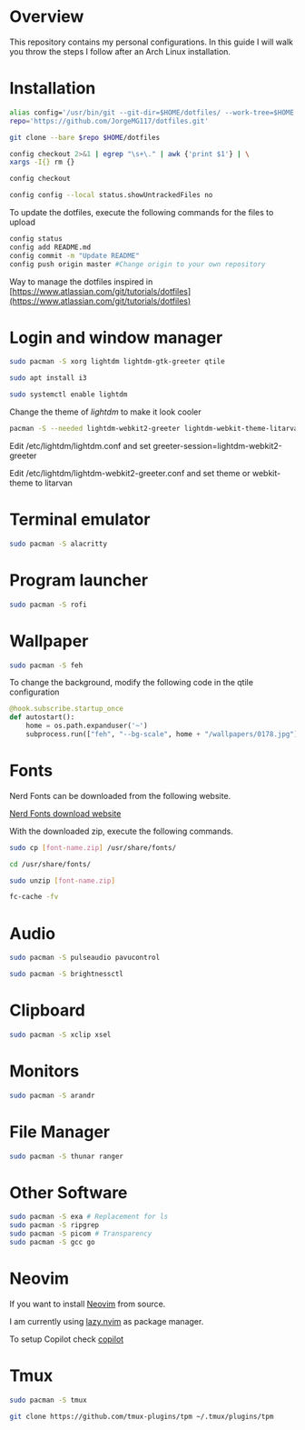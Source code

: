 # Overview

This repository contains my personal configurations.
In this guide I will walk you throw the steps I follow after an Arch Linux installation.

# Installation

```bash
alias config='/usr/bin/git --git-dir=$HOME/dotfiles/ --work-tree=$HOME'
repo='https://github.com/JorgeMG117/dotfiles.git'

git clone --bare $repo $HOME/dotfiles

config checkout 2>&1 | egrep "\s+\." | awk {'print $1'} | \
xargs -I{} rm {}

config checkout

config config --local status.showUntrackedFiles no
```

To update the dotfiles, execute the following commands for the files to upload

```bash
config status
config add README.md
config commit -m "Update README"
config push origin master #Change origin to your own repository
```


Way to manage the dotfiles inspired in
[https://www.atlassian.com/git/tutorials/dotfiles](https://www.atlassian.com/git/tutorials/dotfiles)

# Login and window manager

```bash
sudo pacman -S xorg lightdm lightdm-gtk-greeter qtile
```

```bash
sudo apt install i3
```

```bash
sudo systemctl enable lightdm
```

Change the theme of *lightdm* to make it look cooler

```bash
pacman -S --needed lightdm-webkit2-greeter lightdm-webkit-theme-litarvan
```

Edit /etc/lightdm/lightdm.conf and set greeter-session=lightdm-webkit2-greeter

Edit /etc/lightdm/lightdm-webkit2-greeter.conf and set theme or webkit-theme to litarvan

# Terminal emulator

```bash
sudo pacman -S alacritty
```

# Program launcher

```bash
sudo pacman -S rofi
```

# Wallpaper

```bash
sudo pacman -S feh
```

To change the background, modify the following code in the qtile configuration

```python
@hook.subscribe.startup_once
def autostart():
    home = os.path.expanduser('~')
    subprocess.run(["feh", "--bg-scale", home + "/wallpapers/0178.jpg"])
```

# Fonts

Nerd Fonts can be downloaded from the following website.

[Nerd Fonts download website](https://www.nerdfonts.com/font-downloads)

With the downloaded zip, execute the following commands.


```bash
sudo cp [font-name.zip] /usr/share/fonts/

cd /usr/share/fonts/

sudo unzip [font-name.zip]

fc-cache -fv
```

# Audio

```bash
sudo pacman -S pulseaudio pavucontrol
```

```bash
sudo pacman -S brightnessctl
```


# Clipboard 

```bash
sudo pacman -S xclip xsel
```

# Monitors

```bash
sudo pacman -S arandr
```

# File Manager

```bash
sudo pacman -S thunar ranger
```

# Other Software
```bash
sudo pacman -S exa # Replacement for ls
sudo pacman -S ripgrep
sudo pacman -S picom # Transparency
sudo pacman -S gcc go
```


# Neovim

If you want to install [Neovim](https://github.com/neovim/neovim/blob/master/BUILD.md) from source.

I am currently using [lazy.nvim](https://github.com/folke/lazy.nvim) as package manager.

To setup Copilot check [copilot](https://github.com/github/copilot.vim)

 

# Tmux

```bash
sudo pacman -S tmux

git clone https://github.com/tmux-plugins/tpm ~/.tmux/plugins/tpm
```




